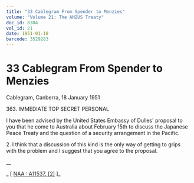 ```yaml
---
title: "33 Cablegram From Spender to Menzies"
volume: "Volume 21: The ANZUS Treaty"
doc_id: 8384
vol_id: 21
date: 1951-01-18
barcode: 3529283
---
```


# 33 Cablegram From Spender to Menzies

Cablegram, Canberra, 18 January 1951

363\. IMMEDIATE TOP SECRET PERSONAL

I have been advised by the United States Embassy of Dulles' proposal to you that he come to Australia about February 15th to discuss the Japanese Peace Treaty and the question of a security arrangement in the Pacific.

2\. I think that a discussion of this kind is the only way of getting to grips with the problem and I suggest that you agree to the proposal.

__

_ [ [NAA : A11537, [2]](http://www.naa.gov.au/cgi-bin/Search?O=I&Number=3529283) ]_
